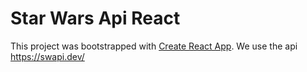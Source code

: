 # Star Wars Api React

This project was bootstrapped with [Create React App](https://github.com/facebook/create-react-app).
We use the api https://swapi.dev/